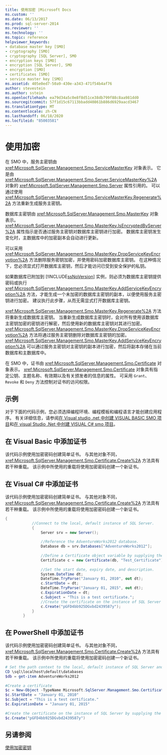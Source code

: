 ```yaml
---
title: 使用加密 |Microsoft Docs
ms.custom: ''
ms.date: 06/13/2017
ms.prod: sql-server-2014
ms.reviewer: ''
ms.technology: ''
ms.topic: reference
helpviewer_keywords:
- database master key [SMO]
- cryptography [SMO]
- cryptography [SQL Server], SMO
- encryption keys [SMO]
- encryption [SQL Server], SMO
- encryption [SMO]
- certificates [SMO]
- service master key [SMO]
ms.assetid: 405e0ed7-50a9-430e-a343-471f54b4af76
author: stevestein
ms.author: sstein
ms.openlocfilehash: ea79d34a5c0e8f8d51ce38db799f88c8aa981dd0
ms.sourcegitcommit: 57f1d15c67113bbadd40861b886d6929aacd3467
ms.translationtype: MT
ms.contentlocale: zh-CN
ms.lasthandoff: 06/18/2020
ms.locfileid: "85003581"
---
```

# <a name="using-encryption"></a>使用加密
  在 SMO 中，服务主密钥由 <xref:Microsoft.SqlServer.Management.Smo.ServiceMasterKey> 对象表示。 它是由 <xref:Microsoft.SqlServer.Management.Smo.Server.ServiceMasterKey%2A> 对象的 <xref:Microsoft.SqlServer.Management.Smo.Server> 属性引用的。 可以通过使用 <xref:Microsoft.SqlServer.Management.Smo.ServiceMasterKey.Regenerate%2A> 方法重新生成服务主密钥。  
  
 数据库主密钥由 <xref:Microsoft.SqlServer.Management.Smo.MasterKey> 对象表示。 <xref:Microsoft.SqlServer.Management.Smo.MasterKey.IsEncryptedByServer%2A> 属性指示是否通过服务主密钥对数据库主密钥进行加密。 数据库主密钥发生变化时，主数据库中的加密副本会自动进行更新。  
  
 可以采用 <xref:Microsoft.SqlServer.Management.Smo.MasterKey.DropServiceKeyEncryption%2A> 方法删除服务密钥加密，并使用密码加密数据库主密钥。 在这种情况下，您必须显式打开数据库主密钥，然后才能访问已受到安全保护的私钥。  
  
 如果数据库已附加到 [!INCLUDE[ssNoVersion](../../../includes/ssnoversion-md.md)] 实例，则必须为数据库主密钥提供密码或执行 <xref:Microsoft.SqlServer.Management.Smo.MasterKey.AddServiceKeyEncryption%2A> 方法，才能生成一个未加密的数据库主密钥的副本，以便使用服务主密钥进行加密。 建议执行此步骤，从而无需显式打开数据库主密钥。  
  
 <xref:Microsoft.SqlServer.Management.Smo.MasterKey.Regenerate%2A> 方法将重新生成数据库主密钥。 当重新生成数据库主密钥时，会对所有使用该数据库主密钥加密的密钥进行解密，然后使用新的数据库主密钥对其进行加密。 <xref:Microsoft.SqlServer.Management.Smo.MasterKey.DropServiceKeyEncryption%2A> 方法将通过服务主密钥删除对数据库主密钥的加密。 <xref:Microsoft.SqlServer.Management.Smo.MasterKey.AddServiceKeyEncryption%2A> 可以通过服务主密钥对主密钥的副本进行加密，然后将副本存储在当前数据库和主数据库中。  
  
 在 SMO 中，证书由 <xref:Microsoft.SqlServer.Management.Smo.Certificate> 对象表示。 <xref:Microsoft.SqlServer.Management.Smo.Certificate> 对象具有指定公钥、主题名称、有效期以及有关颁发者的信息的属性。 可采用 `Grant`、`Revoke` 和 `Deny` 方法控制对证书的访问权限。  
  
## <a name="example"></a>示例  
 对于下面的代码示例，您必须选择编程环境、编程模板和编程语言才能创建应用程序。 有关详细信息，请参阅[在 Visual studio .net 中创建 VISUAL BASIC SMO 项目](../../../database-engine/dev-guide/create-a-visual-basic-smo-project-in-visual-studio-net.md)和[在 visual Studio .Net 中创建 VISUAL C&#35; smo 项目](../how-to-create-a-visual-csharp-smo-project-in-visual-studio-net.md)。  
  
## <a name="adding-a-certificate-in-visual-basic"></a>在 Visual Basic 中添加证书  
 该代码示例使用加密密码创建简单证书。 与其他对象不同，<xref:Microsoft.SqlServer.Management.Smo.Certificate.Create%2A> 方法具有若干种重载。 该示例中所使用的重载将使用加密密码创建一个新证书。  
  
<!-- TODO: review snippet reference  [!CODE [SMO How to#SMO_VBCertificate1](SMO How to#SMO_VBCertificate1)]  -->  
  
## <a name="adding-a-certificate-in-visual-c"></a>在 Visual C# 中添加证书  
 该代码示例使用加密密码创建简单证书。 与其他对象不同，<xref:Microsoft.SqlServer.Management.Smo.Certificate.Create%2A> 方法具有若干种重载。 该示例中所使用的重载将使用加密密码创建一个新证书。  
  
```csharp
{  
            //Connect to the local, default instance of SQL Server.   
            {  
                Server srv = new Server();  
  
                //Reference the AdventureWorks2012 database.   
                Database db = srv.Databases["AdventureWorks2012"];  
  
                //Define a Certificate object variable by supplying the parent database and name in the constructor.   
                Certificate c = new Certificate(db, "Test_Certificate");  
  
                //Set the start date, expiry date, and description.   
                System.DateTime dt;  
                DateTime.TryParse("January 01, 2010", out dt);  
                c.StartDate = dt;  
                DateTime.TryParse("January 01, 2015", out dt);  
                c.ExpirationDate = dt;  
                c.Subject = "This is a test certificate.";  
                //Create the certificate on the instance of SQL Server by supplying the certificate password argument.   
                c.Create("pGFD4bb925DGvbd2439587y");  
            }  
        }   
```  
  
## <a name="adding-a-certificate-in-powershell"></a>在 PowerShell 中添加证书  
 该代码示例使用加密密码创建简单证书。 与其他对象不同，<xref:Microsoft.SqlServer.Management.Smo.Certificate.Create%2A> 方法具有若干种重载。 该示例中所使用的重载将使用加密密码创建一个新证书。  
  
```powershell
# Set the path context to the local, default instance of SQL Server and get a reference to AdventureWorks2012  
CD \sql\localhost\default\databases  
$db = get-item AdventureWorks2012  
  
#Create a certificate
$c = New-Object -TypeName Microsoft.SqlServer.Management.Smo.Certificate -ArgumentList $db, "Test_Certificate"  
$c.StartDate = "January 01, 2010"  
$c.Subject = "This is a test certificate."  
$c.ExpirationDate = "January 01, 2015"  
  
#Create the certificate on the instance of SQL Server by supplying the certificate password argument.  
$c.Create("pGFD4bb925DGvbd2439587y")
```  
  
## <a name="see-also"></a>另请参阅  
 [使用加密密钥](using-encryption.md)  
